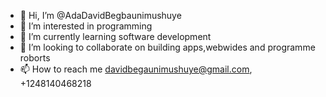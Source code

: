 - 👋 Hi, I’m @AdaDavidBegbaunimushuye
- 👀 I’m interested in programming
- 🌱 I’m currently learning software development
- 💞️ I’m looking to collaborate on building apps,webwides and programme roborts
- 📫 How to reach me davidbegaunimushuye@gmail.com, +1248140468218

<!---
AdaDavidBegbaunimushuye/AdaDavidBegbaunimushuye is a ✨ special ✨ repository because its `README.md` (this file) appears on your GitHub profile.
You can click the Preview link to take a look at your changes.
--->
